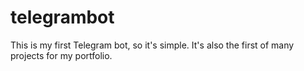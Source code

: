 # telegrambot
This is my first Telegram bot, so it's simple. It's also the first of many projects for my portfolio.